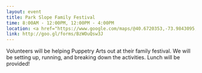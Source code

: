 ```yaml
---
layout: event
title: Park Slope Family Festival
time: 8:00AM - 12:00PM, 12:00PM - 4:00PM
location: <a href="https://www.google.com/maps/@40.6720353,-73.9843095,18z">4th St at 5th Ave</a>, Brooklyn, NY
link: http://goo.gl/forms/BzWOuQsw3J
---
```

Volunteers will be helping Puppetry Arts out at their family festival. We will be setting up, running, and breaking down the activities. Lunch will be provided!